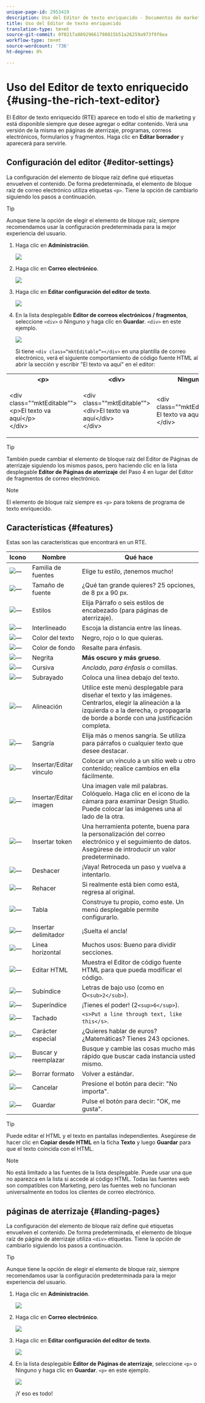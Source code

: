 ```yaml
---
unique-page-id: 2953419
description: Uso del Editor de texto enriquecido - Documentos de marketing - Documentación del producto
title: Uso del Editor de texto enriquecido
translation-type: tm+mt
source-git-commit: 0f0217a88929661798015b51a26259a973f9f6ea
workflow-type: tm+mt
source-wordcount: '736'
ht-degree: 0%

---
```



# Uso del Editor de texto enriquecido {#using-the-rich-text-editor}

El Editor de texto enriquecido (RTE) aparece en todo el sitio de marketing y está disponible siempre que desee agregar o editar contenido. Verá una versión de la misma en páginas de aterrizaje, programas, correos electrónicos, formularios y fragmentos. Haga clic en **Editar borrador** y aparecerá para servirle.

## Configuración del editor {#editor-settings}

La configuración del elemento de bloque raíz define qué etiquetas envuelven el contenido. De forma predeterminada, el elemento de bloque raíz de correo electrónico utiliza etiquetas `<p>`. Tiene la opción de cambiarlo siguiendo los pasos a continuación.

>[!TIP]
>
>Aunque tiene la opción de elegir el elemento de bloque raíz, siempre recomendamos usar la configuración predeterminada para la mejor experiencia del usuario.

1. Haga clic en **Administración**.

   ![](assets/one.png)

1. Haga clic en **Correo electrónico**.

   ![](assets/two.png)

1. Haga clic en **Editar configuración del editor de texto**.

   ![](assets/three.png)

1. En la lista desplegable **Editor de correos electrónicos / fragmentos**, seleccione `<div>` o Ninguno y haga clic en **Guardar**. `<div>` en este ejemplo.

   ![](assets/four.png)

   Si tiene `<div class=“mktEditable”></div>` en una plantilla de correo electrónico, verá el siguiente comportamiento de código fuente HTML al abrir la sección y escribir &quot;El texto va aquí&quot; en el editor:

<table> 
 <tbody> 
  <tr> 
   <th>&lt;p&gt;</th> 
   <th>&lt;div&gt;</th> 
   <th>Ninguno</th> 
  </tr> 
  <tr> 
   <td><p>&lt;div class="“mktEditable”"&gt;<br>&lt;p&gt;El texto va aquí&lt;/p&gt;<br>&lt;/div&gt;</p></td> 
   <td><p>&lt;div class="“mktEditable”"&gt;<br>&lt;div&gt;El texto va aquí&lt;/div&gt;<br>&lt;/div&gt;</p></td> 
   <td><p>&lt;div class="“mktEditable”"&gt;<br>El texto va aquí<br>&lt;/div&gt;</p></td> 
  </tr> 
 </tbody> 
</table>

>[!TIP]
>
>También puede cambiar el elemento de bloque raíz del Editor de Páginas de aterrizaje siguiendo los mismos pasos, pero haciendo clic en la lista desplegable **Editor de Páginas de aterrizaje** del Paso 4 en lugar del Editor de fragmentos de correo electrónico.

>[!NOTE]
>
>El elemento de bloque raíz siempre es `<p>` para tokens de programa de texto enriquecido.

## Características {#features}

Estas son las características que encontrará en un RTE.

| Icono | Nombre | Qué hace |
|---|---|---|
| ![—](assets/image2015-7-9-10-3a23-3a24.png) | Familia de fuentes | Elige tu estilo, ¡tenemos mucho! |
| ![—](assets/image2015-7-9-10-3a22-3a11.png) | Tamaño de fuente | ¿Qué tan grande quieres? 25 opciones, de 8 px a 90 px. |
| ![—](assets/image2015-7-9-10-3a59-3a4.png) | Estilos | Elija Párrafo o seis estilos de encabezado (para páginas de aterrizaje). |
| ![—](assets/image2015-7-9-10-3a20-3a1.png) | Interlineado | Escoja la distancia entre las líneas. |
| ![—](assets/image2015-7-9-10-3a25-3a52.png) | Color del texto | Negro, rojo o lo que quieras. |
| ![—](assets/image2015-7-9-10-3a24-3a38.png) | Color de fondo | Resalte para énfasis. |
| ![—](assets/image2015-7-9-10-3a28-3a4.png) | Negrita | **Más oscuro y más grueso**. |
| ![—](assets/image2015-7-9-10-3a29-3a1.png) | Cursiva | *Anclado, para énfasis o* comillas. |
| ![—](assets/image2015-7-9-10-3a30-3a56.png) | Subrayado | Coloca una línea debajo del texto. |
| ![—](assets/image2015-7-9-10-3a31-3a57.png) | Alineación | Utilice este menú desplegable para diseñar el texto y las imágenes. Centrarlos, elegir la alineación a la izquierda o a la derecha, o propagarla de borde a borde con una justificación completa. |  | ![—](assets/image2015-7-9-10-3a32-3a47.png) | Lista | Elija viñetas o números en la lista desplegable. Las viñetas son buenas con listas y números con pasos. |
| ![—](assets/image2015-7-9-10-3a38-3a0.png) | Sangría | Elija más o menos sangría. Se utiliza para párrafos o cualquier texto que desee destacar. |
| ![—](assets/image2015-7-9-10-3a38-3a58.png) | Insertar/Editar vínculo | Colocar un vínculo a un sitio web u otro contenido; realice cambios en ella fácilmente. |
| ![—](assets/image2015-7-9-10-3a39-3a42.png) | Insertar/Editar imagen | Una imagen vale mil palabras. Colóquelo. Haga clic en el icono de la cámara para examinar Design Studio. Puede colocar las imágenes una al lado de la otra. |
| ![—](assets/image2015-7-9-10-3a40-3a36.png) | Insertar token | Una herramienta potente, buena para la personalización del correo electrónico y el seguimiento de datos. Asegúrese de introducir un valor predeterminado. |
| ![—](assets/image2015-7-9-10-3a41-3a21.png) | Deshacer | ¡Vaya! Retroceda un paso y vuelva a intentarlo. |
| ![—](assets/image2015-7-9-10-3a42-3a13.png) | Rehacer | Si realmente está bien como está, regresa al original. |
| ![—](assets/image2015-7-9-10-3a43-3a29.png) | Tabla | Construye tu propio, como este. Un menú desplegable permite configurarlo. |
| ![—](assets/image2015-7-9-10-3a45-3a1.png) | Insertar delimitador | ¡Suelta el ancla! |
| ![—](assets/image2015-7-9-10-3a45-3a48.png) | Línea horizontal | Muchos usos: Bueno para dividir secciones. |
| ![—](assets/image2015-10-6-12-3a12-3a17.png) | Editar HTML | Muestra el Editor de código fuente HTML para que pueda modificar el código. |
| ![—](assets/image2015-7-9-10-3a47-3a36.png) | Subíndice | Letras de bajo uso (como en O`<sub>2</sub>`). |
| ![—](assets/image2015-7-9-10-3a48-3a35.png) | Superíndice | ¡Tienes el poder! (2`<sup>6</sup>`). |
| ![—](assets/image2015-7-9-10-3a49-3a31.png) | Tachado | `<s>Put a line through text, like this</s>`. |
| ![—](assets/image2015-7-9-10-3a50-3a11.png) | Carácter especial | ¿Quieres hablar de euros? ¿Matemáticas? Tienes 243 opciones. |
| ![—](assets/image2015-7-9-10-3a52-3a26.png) | Buscar y reemplazar | Busque y cambie las cosas mucho más rápido que buscar cada instancia usted mismo. |
| ![—](assets/image2015-7-9-10-3a53-3a37.png) | Borrar formato | Volver a estándar. |
| ![—](assets/image2015-7-9-10-3a55-3a2.png) | Cancelar | Presione el botón para decir: &quot;No importa&quot;. |
| ![—](assets/image2015-7-9-10-3a56-3a2.png) | Guardar | Pulse el botón para decir: &quot;OK, me gusta&quot;. |

>[!TIP]
>
>Puede editar el HTML y el texto en pantallas independientes. Asegúrese de hacer clic en **Copiar desde HTML** en la ficha **Texto** y luego **Guardar** para que el texto coincida con el HTML.

>[!NOTE]
>
>No está limitado a las fuentes de la lista desplegable. Puede usar una que no aparezca en la lista si accede al código HTML. Todas las fuentes web son compatibles con Marketing, pero las fuentes web no funcionan universalmente en todos los clientes de correo electrónico.

## páginas de aterrizaje {#landing-pages}

La configuración del elemento de bloque raíz define qué etiquetas envuelven el contenido. De forma predeterminada, el elemento de bloque raíz de página de aterrizaje utiliza `<div>` etiquetas. Tiene la opción de cambiarlo siguiendo los pasos a continuación.

>[!TIP]
>
>Aunque tiene la opción de elegir el elemento de bloque raíz, siempre recomendamos usar la configuración predeterminada para la mejor experiencia del usuario.

1. Haga clic en **Administración**.

   ![](assets/one.png)

1. Haga clic en **Correo electrónico**.

   ![](assets/two.png)

1. Haga clic en **Editar configuración del editor de texto**.

   ![](assets/three.png)

1. En la lista desplegable **Editor de Páginas de aterrizaje**, seleccione `<p>` o Ninguno y haga clic en **Guardar**. `<p>` en este ejemplo.

   ![](assets/five.png)

   ¡Y eso es todo!

